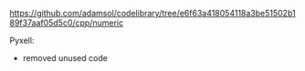 
https://github.com/adamsol/codelibrary/tree/e6f63a418054118a3be51502b189f37aaf05d5c0/cpp/numeric

Pyxell:
* removed unused code
